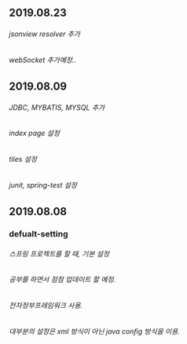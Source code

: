 ## 2019.08.23
###### jsonview resolver 추가
###### webSocket 추가예정..






## 2019.08.09
###### JDBC, MYBATIS, MYSQL 추가
###### index page 설정
###### tiles 설정
###### junit, spring-test 설정






## 2019.08.08
### defualt-setting 
###### 스프링 프로젝트를 할 때, 기본 설정
###### 공부를 하면서 점점 업데이트 할 예정.
###### 전자정부프레임워크 사용.
###### 대부분의 설정은 xml 방식이 아닌 java config 방식을 이용.

